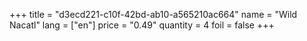 +++
title = "d3ecd221-c10f-42bd-ab10-a565210ac664"
name = "Wild Nacatl"
lang = ["en"]
price = "0.49"
quantity = 4
foil = false
+++
